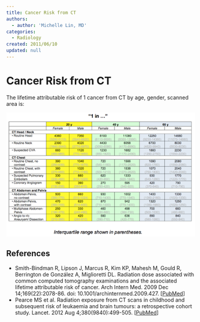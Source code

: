 ```yaml
---
title: Cancer Risk from CT
authors:
  - author: 'Michelle Lin, MD'
categories:
  - Radiology
created: 2011/06/10
updated: null
---
```


# Cancer Risk from CT

The lifetime attributable risk of 1 cancer from CT by age, gender, scanned area is:

![CT-cancer risk chart](media/ct-cancer-risk_image-1.png)

## References

- Smith-Bindman R, Lipson J, Marcus R, Kim KP, Mahesh M, Gould R, Berrington de González A, Miglioretti DL. Radiation dose associated with common computed tomography examinations and the associated lifetime attributable risk of cancer. Arch Intern Med. 2009 Dec 14;169(22):2078-86. doi: 10.1001/archinternmed.2009.427. [[PubMed](https://www.ncbi.nlm.nih.gov/pubmed/?term=20008690)]
- Pearce MS et al. Radiation exposure from CT scans in childhood and subsequent risk of leukaemia and brain tumours: a retrospective cohort study. Lancet. 2012 Aug 4;380(9840):499-505. [[PubMed](https://www.ncbi.nlm.nih.gov/pubmed?term=22681860)]
